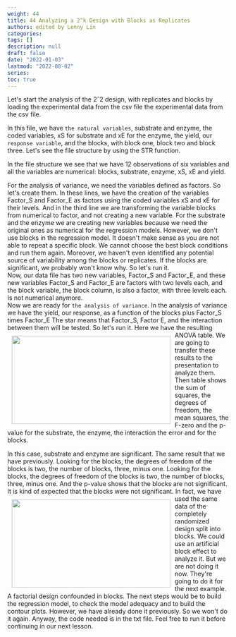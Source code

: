 ```yaml
---
weight: 44
title: 44 Analyzing a 2^k Design with Blocks as Replicates
authors: edited by Lenny Lin
categories: 
tags: []
description: null
draft: false
date: "2022-01-03"
lastmod: "2022-08-02"
series: 
toc: true
---
```





<!--more-->

Let's start the analysis of the 2ˆ2 design, with replicates and blocks by loading the experimental data from the csv file the experimental data from the csv file.  

In this file, we have `the natural variables`, substrate and enzyme, the coded variables, xS for substrate and xE for the enzyme, the yield, our `response variable`, and the blocks, with block one, block two and block three. Let's see the file structure by using the STR function.   

In the file structure we see that we have 12 observations of six variables and all the variables are numerical: blocks, substrate, enzyme, xS, xE and yield. 

For the analysis of variance, we need the variables defined as factors. So let's create them. In these lines, we have the creation of the variables Factor_S and Factor_E as factors using the coded variables xS and xE for their levels. And in the third line we are transforming the variable blocks from numerical to factor, and not creating a new variable. For the substrate and the enzyme we are creating new variables because we need the original ones as numerical for the regression models. However, we don't use blocks in the regression model. It doesn't make sense as you are not able to repeat a specific block. We cannot choose the best block conditions and run them again. Moreover, we haven't even identified any potential source of variability among the blocks or replicates. If the blocks are significant, we probably won't know why. So let's run it.  
Now, our data file has two new variables, Factor_S and Factor_E, and these new variables Factor_S and Factor_E are factors with two levels each, and the block variable, the block column, is also a factor, with three levels each. Is not numerical anymore.  
Now we are ready for `the analysis of variance`. In the analysis of variance we have the yield, our response, as a function of the blocks plus Factor_S times Factor_E The star means that Factor_S, Factor E, and the interaction between them will be tested. So let's run it. 
<img width ="360" height= "200" src = "/docs/images/Screenshot 2022-08-04 163613.png" style ="float: left" HSPACE="10" VSPACE="10"/>
Here we have the resulting ANOVA table. We are going to transfer these results to the presentation to analyze them. Then table shows the sum of squares, the degrees of freedom, the mean squares, the F-zero and the p-value for the substrate, the enzyme, the interaction the error and for the blocks.   

In this case, substrate and enzyme are significant. The same result that we have previously. Looking for the blocks, the degrees of freedom of the blocks is two, the number of blocks, three, minus one. Looking for the blocks, the degrees of freedom of the blocks is two, the number of blocks, three, minus one. And the p-value shows that the blocks are not significant. It is kind of expected that the blocks were not significant. 
<img width ="360" height= "200" src = "/docs/images/" style ="float: left" HSPACE="10" VSPACE="10"/>
In fact, we have used the same data of the completely randomized design split into blocks. We could use an artificial block effect to analyze it. But we are not doing it now. They're going to do it for the next example. A factorial design confounded in blocks. The next steps would be to build the regression model, to check the model adequacy and to build the contour plots. However, we have already done it previously. So we won't do it again. Anyway, the code needed is in the txt file. Feel free to run it before continuing in our next lesson. 
